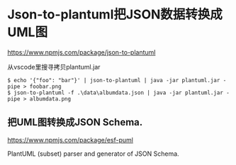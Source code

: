 
# Json-to-plantuml把JSON数据转换成UML图

https://www.npmjs.com/package/json-to-plantuml

从vscode里搜寻拷贝plantuml.jar

```shell
$ echo '{"foo": "bar"}' | json-to-plantuml | java -jar plantuml.jar -pipe > foobar.png
$ json-to-plantuml -f .\data\albumdata.json | java -jar plantuml.jar -pipe > albumdata.png
```


## 把UML图转换成JSON Schema.

https://www.npmjs.com/package/esf-puml

PlantUML (subset) parser and generator of JSON Schema.
